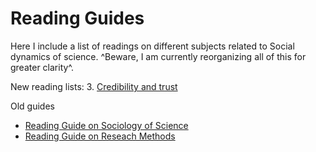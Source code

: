 # Reading Guides
Here I include a list of readings on different subjects related to Social dynamics of science. ^Beware, I am currently reorganizing all of this for greater clarity^.

New reading lists:
3. [Credibility and trust](3-Credibility-and-trust.md)

Old guides

- [Reading Guide on Sociology of Science](Soc_sci.md)
- [Reading Guide on Reseach Methods](Res_methods)
